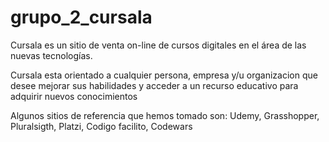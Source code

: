 # grupo_2_cursala


Cursala es un sitio de venta on-line de cursos digitales en el área de las nuevas tecnologías.

Cursala esta orientado a cualquier persona, empresa y/u organizacion que desee mejorar sus habilidades y acceder a un recurso educativo para adquirir nuevos conocimientos

Algunos sitios de referencia que hemos tomado son:
Udemy, Grasshopper, Pluralsigth, Platzi, Codigo facilito, Codewars
